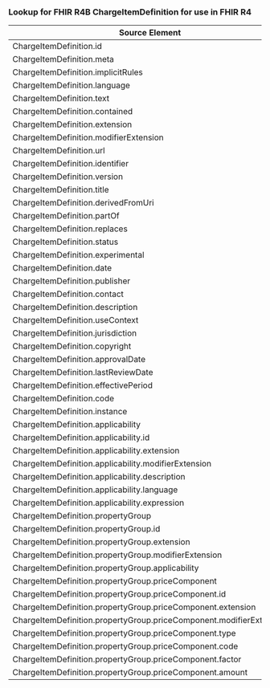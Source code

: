 ### Lookup for FHIR R4B ChargeItemDefinition for use in FHIR R4

| Source Element | Usage | Target |
| -------------- | ----- | ------ |
| ChargeItemDefinition.id | UseElementSameName | ChargeItemDefinition.id |
| ChargeItemDefinition.meta | UseElementSameName | ChargeItemDefinition.meta |
| ChargeItemDefinition.implicitRules | UseElementSameName | ChargeItemDefinition.implicitRules |
| ChargeItemDefinition.language | UseElementSameName | ChargeItemDefinition.language |
| ChargeItemDefinition.text | UseElementSameName | ChargeItemDefinition.text |
| ChargeItemDefinition.contained | UseElementSameName | ChargeItemDefinition.contained |
| ChargeItemDefinition.extension | UseElementSameName | ChargeItemDefinition.extension |
| ChargeItemDefinition.modifierExtension | UseElementSameName | ChargeItemDefinition.modifierExtension |
| ChargeItemDefinition.url | UseElementSameName | ChargeItemDefinition.url |
| ChargeItemDefinition.identifier | UseElementSameName | ChargeItemDefinition.identifier |
| ChargeItemDefinition.version | UseElementSameName | ChargeItemDefinition.version |
| ChargeItemDefinition.title | UseElementSameName | ChargeItemDefinition.title |
| ChargeItemDefinition.derivedFromUri | UseElementSameName | ChargeItemDefinition.derivedFromUri |
| ChargeItemDefinition.partOf | UseElementSameName | ChargeItemDefinition.partOf |
| ChargeItemDefinition.replaces | UseElementSameName | ChargeItemDefinition.replaces |
| ChargeItemDefinition.status | UseElementSameName | ChargeItemDefinition.status |
| ChargeItemDefinition.experimental | UseElementSameName | ChargeItemDefinition.experimental |
| ChargeItemDefinition.date | UseElementSameName | ChargeItemDefinition.date |
| ChargeItemDefinition.publisher | UseElementSameName | ChargeItemDefinition.publisher |
| ChargeItemDefinition.contact | UseElementSameName | ChargeItemDefinition.contact |
| ChargeItemDefinition.description | UseElementSameName | ChargeItemDefinition.description |
| ChargeItemDefinition.useContext | UseElementSameName | ChargeItemDefinition.useContext |
| ChargeItemDefinition.jurisdiction | UseElementSameName | ChargeItemDefinition.jurisdiction |
| ChargeItemDefinition.copyright | UseElementSameName | ChargeItemDefinition.copyright |
| ChargeItemDefinition.approvalDate | UseElementSameName | ChargeItemDefinition.approvalDate |
| ChargeItemDefinition.lastReviewDate | UseElementSameName | ChargeItemDefinition.lastReviewDate |
| ChargeItemDefinition.effectivePeriod | UseElementSameName | ChargeItemDefinition.effectivePeriod |
| ChargeItemDefinition.code | UseElementSameName | ChargeItemDefinition.code |
| ChargeItemDefinition.instance | UseElementSameName | ChargeItemDefinition.instance |
| ChargeItemDefinition.applicability | UseElementSameName | ChargeItemDefinition.applicability |
| ChargeItemDefinition.applicability.id | UseElementSameName | ChargeItemDefinition.applicability.id |
| ChargeItemDefinition.applicability.extension | UseElementSameName | ChargeItemDefinition.applicability.extension |
| ChargeItemDefinition.applicability.modifierExtension | UseElementSameName | ChargeItemDefinition.applicability.modifierExtension |
| ChargeItemDefinition.applicability.description | UseElementSameName | ChargeItemDefinition.applicability.description |
| ChargeItemDefinition.applicability.language | UseElementSameName | ChargeItemDefinition.applicability.language |
| ChargeItemDefinition.applicability.expression | UseElementSameName | ChargeItemDefinition.applicability.expression |
| ChargeItemDefinition.propertyGroup | UseElementSameName | ChargeItemDefinition.propertyGroup |
| ChargeItemDefinition.propertyGroup.id | UseElementSameName | ChargeItemDefinition.propertyGroup.id |
| ChargeItemDefinition.propertyGroup.extension | UseElementSameName | ChargeItemDefinition.propertyGroup.extension |
| ChargeItemDefinition.propertyGroup.modifierExtension | UseElementSameName | ChargeItemDefinition.propertyGroup.modifierExtension |
| ChargeItemDefinition.propertyGroup.applicability | UseElementSameName | ChargeItemDefinition.propertyGroup.applicability |
| ChargeItemDefinition.propertyGroup.priceComponent | UseElementSameName | ChargeItemDefinition.propertyGroup.priceComponent |
| ChargeItemDefinition.propertyGroup.priceComponent.id | UseElementSameName | ChargeItemDefinition.propertyGroup.priceComponent.id |
| ChargeItemDefinition.propertyGroup.priceComponent.extension | UseElementSameName | ChargeItemDefinition.propertyGroup.priceComponent.extension |
| ChargeItemDefinition.propertyGroup.priceComponent.modifierExtension | UseElementSameName | ChargeItemDefinition.propertyGroup.priceComponent.modifierExtension |
| ChargeItemDefinition.propertyGroup.priceComponent.type | UseElementSameName | ChargeItemDefinition.propertyGroup.priceComponent.type |
| ChargeItemDefinition.propertyGroup.priceComponent.code | UseElementSameName | ChargeItemDefinition.propertyGroup.priceComponent.code |
| ChargeItemDefinition.propertyGroup.priceComponent.factor | UseElementSameName | ChargeItemDefinition.propertyGroup.priceComponent.factor |
| ChargeItemDefinition.propertyGroup.priceComponent.amount | UseElementSameName | ChargeItemDefinition.propertyGroup.priceComponent.amount |
